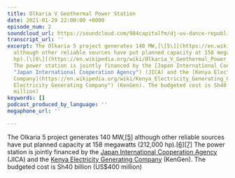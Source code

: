 ```yaml
---
title: Olkaria V Geothermal Power Station
date: 2021-01-29 22:00:00 +0000
episode_num: 2
soundcloud_url: https://soundcloud.com/984capitalfm/dj-uv-dance-republic-29th-jan-2021-set-2-afrohouse
transcript_url: ''
excerpt: The Olkaria 5 project generates 140 MW,[\[5\]](https://en.wikipedia.org/wiki/Olkaria_V_Geothermal_Power_Station#cite_note-5R-5)
  although other reliable sources have put planned capacity at 158 megawatts (212,000
  hp).[\[6\]](https://en.wikipedia.org/wiki/Olkaria_V_Geothermal_Power_Station#cite_note-6R-6)[\[7\]](https://en.wikipedia.org/wiki/Olkaria_V_Geothermal_Power_Station#cite_note-7R-7)
  The power station is jointly financed by the [Japan International Cooperation Agency](https://en.wikipedia.org/wiki/Japan_International_Cooperation_Agency
  "Japan International Cooperation Agency") (JICA) and the [Kenya Electricity Generating
  Company](https://en.wikipedia.org/wiki/Kenya_Electricity_Generating_Company "Kenya
  Electricity Generating Company") (KenGen). The budgeted cost is Sh40 billion (US$400
  million)
keywords: []
podcast_produced_by_language: ''
megaphone_url: ''

---
```

The Olkaria 5 project generates 140 MW,[\[5\]](https://en.wikipedia.org/wiki/Olkaria_V_Geothermal_Power_Station#cite_note-5R-5) although other reliable sources have put planned capacity at 158 megawatts (212,000 hp).[\[6\]](https://en.wikipedia.org/wiki/Olkaria_V_Geothermal_Power_Station#cite_note-6R-6)[\[7\]](https://en.wikipedia.org/wiki/Olkaria_V_Geothermal_Power_Station#cite_note-7R-7) The power station is jointly financed by the [Japan International Cooperation Agency](https://en.wikipedia.org/wiki/Japan_International_Cooperation_Agency "Japan International Cooperation Agency") (JICA) and the [Kenya Electricity Generating Company](https://en.wikipedia.org/wiki/Kenya_Electricity_Generating_Company "Kenya Electricity Generating Company") (KenGen). The budgeted cost is Sh40 billion (US$400 million)